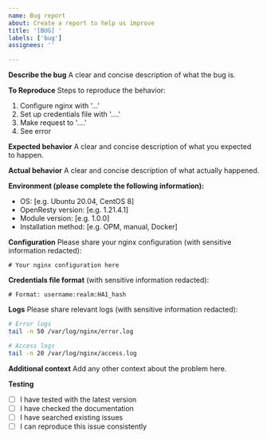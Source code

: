 ```yaml
---
name: Bug report
about: Create a report to help us improve
title: '[BUG] '
labels: ['bug']
assignees: ''

---
```


**Describe the bug**
A clear and concise description of what the bug is.

**To Reproduce**
Steps to reproduce the behavior:
1. Configure nginx with '...'
2. Set up credentials file with '....'
3. Make request to '....'
4. See error

**Expected behavior**
A clear and concise description of what you expected to happen.

**Actual behavior**
A clear and concise description of what actually happened.

**Environment (please complete the following information):**
 - OS: [e.g. Ubuntu 20.04, CentOS 8]
 - OpenResty version: [e.g. 1.21.4.1]
 - Module version: [e.g. 1.0.0]
 - Installation method: [e.g. OPM, manual, Docker]

**Configuration**
Please share your nginx configuration (with sensitive information redacted):

```nginx
# Your nginx configuration here
```

**Credentials file format** (with sensitive information redacted):
```
# Format: username:realm:HA1_hash
```

**Logs**
Please share relevant logs (with sensitive information redacted):

```bash
# Error logs
tail -n 50 /var/log/nginx/error.log

# Access logs
tail -n 20 /var/log/nginx/access.log
```

**Additional context**
Add any other context about the problem here.

**Testing**
- [ ] I have tested with the latest version
- [ ] I have checked the documentation
- [ ] I have searched existing issues
- [ ] I can reproduce this issue consistently 